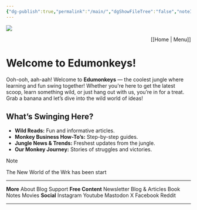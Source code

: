 ```yaml
---
{"dg-publish":true,"permalink":"/main/","dgShowFileTree":"false","noteIcon":""}
---
```



![](https://i.imgur.com/tc3URDE.png)<p align="right">[[Home \| Menu]]</p>


# Welcome to Edumonkeys!

Ooh-ooh, aah-aah! Welcome to **Edumonkeys** — the coolest jungle where learning and fun swing together! Whether you're here to get the latest scoop, learn something wild, or just hang out with us, you’re in for a treat. Grab a banana and let’s dive into the wild world of ideas!

## What’s Swinging Here?

- **Wild Reads:** Fun and informative articles.
- **Monkey Business How-To’s:** Step-by-step guides.
- **Jungle News & Trends:** Freshest updates from the jungle.
- **Our Monkey Journey:** Stories of struggles and victories.


>[!Note]
>The New World of the Wrk has been start

---

**More**  About  Blog  Support
**Free Content**  Newsletter  Blog & Articles  Book Notes  Movies
**Social**  Instagram  Youtube  Mastodon  X  Facebook  Reddit   

---

